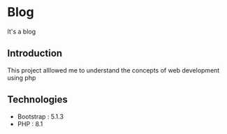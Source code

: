 # Blog

It's a blog

## Introduction

This project alllowed me to understand the concepts of web development using php

## Technologies

* Bootstrap : 5.1.3
* PHP : 8.1
